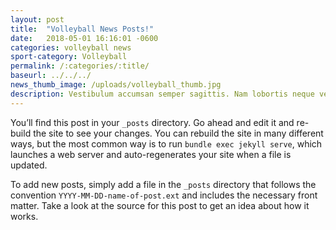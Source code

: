 ```yaml
---
layout: post
title:  "Volleyball News Posts!"
date:   2018-05-01 16:16:01 -0600
categories: volleyball news
sport-category: Volleyball
permalink: /:categories/:title/
baseurl: ../../../
news_thumb_image: /uploads/volleyball_thumb.jpg
description: Vestibulum accumsan semper sagittis. Nam lobortis neque vel diam consequat, vitae ornare enim iaculis. Nulla facilisi. In eget sem orci.
---
```


You’ll find this post in your `_posts` directory. Go ahead and edit it and re-build the site to see your changes. You can rebuild the site in many different ways, but the most common way is to run `bundle exec jekyll serve`, which launches a web server and auto-regenerates your site when a file is updated.

To add new posts, simply add a file in the `_posts` directory that follows the convention `YYYY-MM-DD-name-of-post.ext` and includes the necessary front matter. Take a look at the source for this post to get an idea about how it works.
